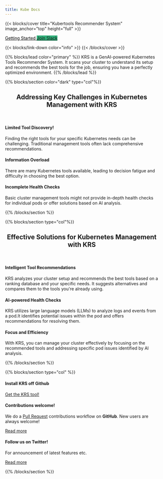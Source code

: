 ```yaml
---
title: Kube Docs
---
```


{{< blocks/cover title="Kubertools Recommender System" image_anchor="top" height="full" >}}

<a class="btn btn-lg btn-primary me-3 mb-4" href="/docs/" style="background-color: white; color: #020202;">
  Getting Started <i class="fas fa-arrow-alt-circle-right ms-2"></i>
</a>
<a class="btn btn-lg btn-primary me-3 mb-4" href="www.launchpass.com/kubetoolsio" style="background-color: #2faf79; border-color: #ecb22e;">
  Join Slack <i class="fab fa-slack ms-2 "></i>
</a>
<p class="lead mt-5"></p>
{{< blocks/link-down color="info" >}}
{{< /blocks/cover >}}


{{% blocks/lead color="primary" %}}
KRS is a GenAI-powered Kubernetes Tools Recommender System. It scans your cluster to understand its setup and recommends the best tools for the job, ensuring you have a perfectly optimized environment.
{{% /blocks/lead %}}


{{% blocks/section color="dark" type="col"%}}

<h2 style="text-align: center;">Addressing Key Challenges in Kubernetes Management with KRS</h2><br>

<div class="row">

<div class="col-lg-4 mb-5 mb-lg-0 text-center">
 <div class="mb-4 h1">
    
  </div>

<h4 class="h3">Limited Tool Discovery!</h4>
<div class="mb-0">
<p>Finding the right tools for your specific Kubernetes needs can be challenging. Traditional management tools often lack comprehensive recommendations.</p>
</div>
</div>
<div class="col-lg-4 mb-5 mb-lg-0 text-center">
<div class="mb-4 h1">
  <i></i>
</div>
<h4 class="h3">Information Overload</h4>
<div class="mb-0">
<p>There are many Kubernetes tools available, leading to decision fatigue and difficulty in choosing the best option.</p>
</div>
</div>
<div class="col-lg-4 mb-5 mb-lg-0 text-center">
<div class="mb-4 h1">
  <i ></i>
</div>
<h4 class="h3">Incomplete Health Checks</h4>
<div class="mb-0">
<p>Basic cluster management tools might not provide in-depth health checks for individual pods or offer solutions based on AI analysis.</p>
</div>

</div>

</div>

{{% /blocks/section %}}

 

{{% blocks/section type="col"%}}

<h2 style="text-align: center;">Effective Solutions for Kubernetes Management with KRS</h2><br>

  <div class="row">
  
  <div class="col-lg-4 mb-5 mb-lg-0 text-center">
  <div class="mb-4 h1">
    
  </div>
  <h4 class="h3">Intelligent Tool Recommendations</h4>
  <div class="mb-0">
  <p>KRS analyzes your cluster setup and recommends the best tools based on a ranking database and your specific needs.
    It suggests alternatives and compares them to the tools you're already using.</p>
  </div>
  </div>
  <div class="col-lg-4 mb-5 mb-lg-0 text-center">
  <div class="mb-4 h1">
    <i></i>
  </div>
  <h4 class="h3">AI-powered Health Checks</h4>
  <div class="mb-0">
  <p>KRS utilizes large language models (LLMs) to analyze logs and events from a pod.It identifies potential issues within the pod and offers recommendations for resolving them.</p>
  </div>
  </div>
  <div class="col-lg-4 mb-5 mb-lg-0 text-center">
  <div class="mb-4 h1">
    <i ></i>
  </div>
  <h4 class="h3">Focus and Efficiency</h4>
  <div class="mb-0">
  <p>With KRS, you can manage your cluster effectively by focusing on the recommended tools and addressing specific pod issues identified by AI analysis.</p>
  </div>
  
  </div>
  </div>


{{% /blocks/section %}}


{{% blocks/section type="col" %}}

<div class="row">
<div class="col-lg-4 mb-5 mb-lg-0 text-center">
<div class="mb-4 h1">
  <i class="fab fa-github"></i>
</div>
<h4 class="h3">Install KRS off Github</h4>
<div class="mb-0">
<p><a href="https://github.com/kubetoolsca/krs">Get the KRS tool!</a></p>
</div>
</div>
<div class="col-lg-4 mb-5 mb-lg-0 text-center">
<div class="mb-4 h1">
  <i class="fab fa-github"></i>
</div>
<h4 class="h3">Contributions welcome!</h4>
<div class="mb-0">
<p>We do a <a href="https://github.com/kubetoolsca/krs/pulls">Pull Request</a>
contributions workflow on <strong>GitHub</strong>. New users are always welcome!</p>
</div>
<p><a href="https://github.com/kubetoolsca/krs">Read more</a></p>
</div>
<div class="col-lg-4 mb-5 mb-lg-0 text-center">
<div class="mb-4 h1">
  <i class="fab fa-twitter"></i>
</div>
<h4 class="h3">Follow us on Twitter!</h4>
<div class="mb-0">
<p>For announcement of latest features etc.</p>
</div>
<p><a href="https://x.com/kubetools">Read more</a></p>
</div>
</div>
</div>

{{% /blocks/section %}}

